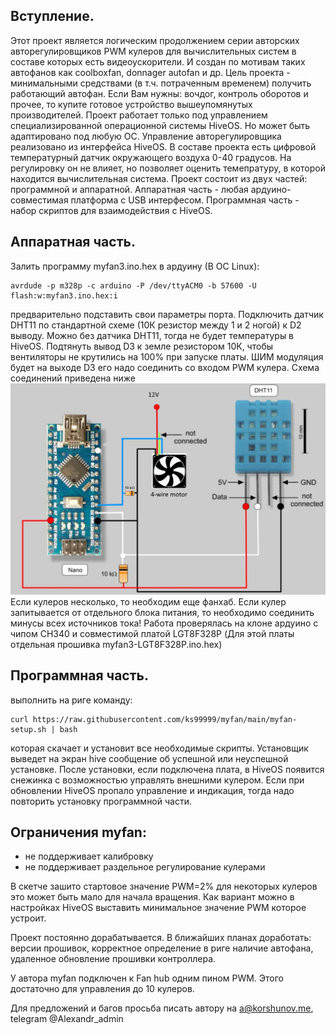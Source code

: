 ## Вступление.
Этот проект является логическим продолжением серии авторских авторегулировщиков PWM кулеров для вычислительных систем в составе которых есть видеоускорители.
И создан по мотивам таких автофанов как coolboxfan, donnager autofan и др.
Цель проекта - минимальными средствами (в т.ч. потраченным временем) получить работающий автофан.
Если Вам нужны: вочдог, контроль оборотов и прочее, то купите готовое устройство вышеупомянутых производителей.
Проект работает только под управлением специализированной операционной системы HiveOS. Но может быть адаптировано под любую ОС.
Управление авторегулировщика реализовано из интерфейса HiveOS. В составе проекта есть цифровой температурный датчик окружающего воздуха 0-40 градусов. На регулировку он не влияет, но позволяет оценить темепратуру, в которой находится вычислительная система.
Проект состоит из двух частей: программной и аппаратной.
Аппаратная часть - любая ардуино-совместимая платформа с USB интерфесом.
Программная часть - набор скриптов для взаимодействия с HiveOS.

## Аппаратная часть.
Залить программу myfan3.ino.hex в ардуину (В ОС Linux):
```
avrdude -p m328p -c arduino -P /dev/ttyACM0 -b 57600 -U flash:w:myfan3.ino.hex:i
```
предварительно подставить свои параметры порта.
Подключить датчик DHT11 по стандартной схеме (10К резистор между 1 и 2 ногой) к D2 выводу.
Можно без датчика DHT11, тогда не будет температуры в HiveOS.
Подтянуть вывод D3 к земле резистором 10К, чтобы вентиляторы не крутились на 100% при запуске платы.
ШИМ модуляция будет на выходе D3 его надо соединить со входом PWM кулера.
Схема соединений приведена ниже
![myfan](https://github.com/ks99999/myfan/blob/0095ab056df4dfadf17318cc23f42f077498bd6c/myfan%20circuit.png)
Если кулеров несколько, то необходим еще фанхаб.
Если кулер запитывается от отдельного блока питания, то необходимо соединить минусы всех источников тока!
Работа проверялась на клоне ардуино с чипом CH340 и совместимой платой LGT8F328P (Для этой платы отдельная прошивка myfan3-LGT8F328P.ino.hex)

## Программная часть.
выполнить на риге команду:
```
curl https://raw.githubusercontent.com/ks99999/myfan/main/myfan-setup.sh | bash
```
которая скачает и установит все необходимые скрипты.
Установщик выведет на экран hive сообщение об успешной или неуспешной установке.
После установки, если подключена плата, в HiveOS появится снежинка с возможностью управлять внешними кулером.
Если при обновлении HiveOS пропало управление и индикация, тогда надо повторить установку программной части.

## Ограничения myfan:
* не поддерживает калибровку
* не поддерживает раздельное регулирование кулерами

В скетче зашито стартовое значение PWM=2% для некоторых кулеров это может быть мало для начала вращения.
Как вариант можно в настройках HiveOS выставить минимальное значение PWM которое устроит.

Проект постоянно дорабатывается.
В ближайших планах доработать: версии прошивок, корректное определение в риге наличие автофана, удаленное обновление прошивки контроллера.

У автора myfan подключен к Fan hub одним пином PWM. Этого достаточно для управления до 10 кулеров.

Для предложений и багов просьба писать автору на a@korshunov.me,  telegram @Alexandr_admin
